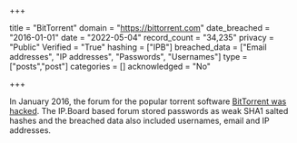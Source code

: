 +++

title = "BitTorrent"
domain = "https://bittorrent.com"
date_breached = "2016-01-01"
date = "2022-05-04"
record_count = "34,235"
privacy = "Public"
Verified = "True"
hashing = ["IPB"]
breached_data = ["Email addresses", "IP addresses", "Passwords", "Usernames"]
type = ["posts","post"]
categories = []
acknowledged = "No"


+++


In January 2016, the forum for the popular torrent software <a href="https://motherboard.vice.com/read/another-day-another-hack-user-accounts-for-bittorrents-forum-hacking" target="_blank" rel="noopener">BitTorrent was hacked</a>. The IP.Board based forum stored passwords as weak SHA1 salted hashes and the breached data also included usernames, email and IP addresses.

